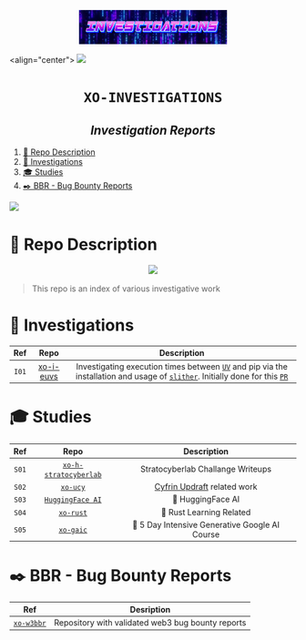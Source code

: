 <p align="center"><a href="https://x.com/xyizko" target="_blank" rel="noopener noreferrer"><img src="https://raw.githubusercontent.com/xyizko/xo-tagz/refs/heads/main/gfx/i.png"></a></p>

<align="center">
<a href="https://twitter.com/xyizko" target="_blank">
<img src="https://hits.seeyoufarm.com/api/count/incr/badge.svg?url=https%3A%2F%2Fgithub.com%2Fxyizko%2Fxo-inv&count_bg=%23D71263&title_bg=%23161414&icon=&icon_color=%23E7E7E7&title=%F0%9F%91%81%EF%B8%8F&edge_flat=false"/>
</a>

<h1 align="center"><code>XO-INVESTIGATIONS</code></h1>
<h2 align="center"><i>Investigation Reports</i></h2>

1. [🤔 Repo Description](#-repo-description)
2. [🔬 Investigations](#-investigations)
3. [🎓 Studies](#-studies)
4. [✒️ BBR - Bug Bounty Reports](#️-bbr---bug-bounty-reports)

[![](./gfx/x.jpeg)](https://youtu.be/rxziz-IcBKQ?feature=shared)

# 🤔 Repo Description

<p align="center">
<img src="./gfx/WARNING.svg">
</p>

> This repo is an index of various investigative work

# 🔬 Investigations

|  Ref  |                       Repo                       |                                                                                                                  Description                                                                                                                   |
| :---: | :----------------------------------------------: | :--------------------------------------------------------------------------------------------------------------------------------------------------------------------------------------------------------------------------------------------: |
| `I01` | [xo-i-euvs](https://github.com/xyizko/xo-i-euvs) | Investigating execution times between [`UV`](https://docs.astral.sh/uv/) and pip via the installation and usage of [`slither`](https://github.com/crytic/slither). Initially done for this [`PR`](https://github.com/crytic/slither/pull/2573) |

# 🎓 Studies

| Ref | Repo | Description |
| :-: | :--: | :---------: |
`S01` | [`xo-h-stratocyberlab`](https://github.com/xyizko/xo-h-stratocyberlab) | Stratocyberlab Challange Writeups |
| `S02` | [`xo-ucy`](https://github.com/xyizko/xo-ucy) | [Cyfrin Updraft](https://www.cyfrin.io/updraft) related work |
| `S03` | [`HuggingFace AI`](https://github.com/xyizko/xo-ml-HFAC) | 🤖 HuggingFace AI |
| `S04` | [`xo-rust`](https://github.com/xyizko/xo-rust) | 🦀 Rust Learning Related |
| `S05` | [`xo-gaic`](https://github.com/xyizko/xo-gaic) | 🤖 5 Day Intensive Generative Google AI Course |


# ✒️ BBR - Bug Bounty Reports 

Ref | Desription
:--: | :--:
[`xo-w3bbr`](https://github.com/xyizko/xo-w3bbr) | Repository with validated web3 bug bounty reports

